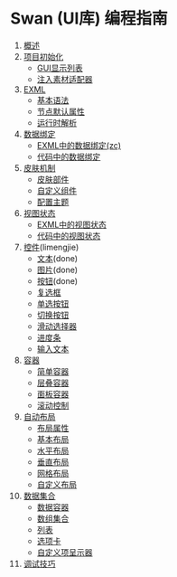 Swan (UI库) 编程指南
==================================

1. [概述]()
2. [项目初始化]()
	* [GUI显示列表]()
	* [注入素材适配器]()
3. [EXML]()
	* [基本语法]()
	* [节点默认属性]()
	* [运行时解析]()
4. [数据绑定](4-0-binding.md)
	* [EXML中的数据绑定(zc)](4-1-exml-binding.md)
	* [代码中的数据绑定]()
5. [皮肤机制]()
	* [皮肤部件]()
	* [自定义组件]()
	* [配置主题]()	
6. [视图状态]()
	* [EXML中的视图状态]()
	* [代码中的视图状态]()
7. [控件](7-0-component.md)(limengjie)
    * [文本](7-1-label.md)(done)
    * [图片](7-2-image.md)(done)
	* [按钮](7-3-button.md)(done)
	* [复选框]()
	* [单选按钮]()
	* [切换按钮]()
	* [滑动选择器]()
	* [进度条]()
	* [输入文本]()				
8. [容器]()	
	* [简单容器]()
	* [层叠容器]()	
	* [面板容器]()	
	* [滚动控制]()		
9. [自动布局]()	
	* [布局属性]()
	* [基本布局]()	
	* [水平布局]()	
	* [垂直布局]()
	* [网格布局]()	
	* [自定义布局]()	
10. [数据集合]()	
	* [数据容器]()
	* [数组集合]()
	* [列表]()	
	* [选项卡]()	
	* [自定义项呈示器]()	
11. [调试技巧]()	

	
